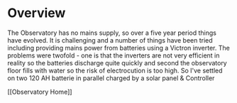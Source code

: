 
# Overview
The Observatory has no mains supply, so over a five year period things have evolved. It is challenging and a number of things have been tried including providing mains power from batteries using a Victron inverter. The problems were twofold - one is that the inverters are not very efficient in reality so the batteries discharge quite quickly and second the observatory floor fills with water so the risk of electrocution is too high. So I've settled on two 120 AH batterie in parallel charged by a solar panel & Controller

[[Observatory Home]]